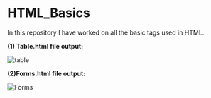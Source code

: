 # HTML_Basics
In this repository I have worked on all the basic tags used in HTML.

**(1) Table.html file output:**


![table](https://user-images.githubusercontent.com/77187635/135854434-d2f8d741-c92f-461a-b67f-2ebbaae8cbc9.jpg)


**(2)Forms.html file output:**

![Forms](https://user-images.githubusercontent.com/77187635/135903387-18cd8e06-c6cf-46f6-ba26-73c9afc54b5f.jpg)

